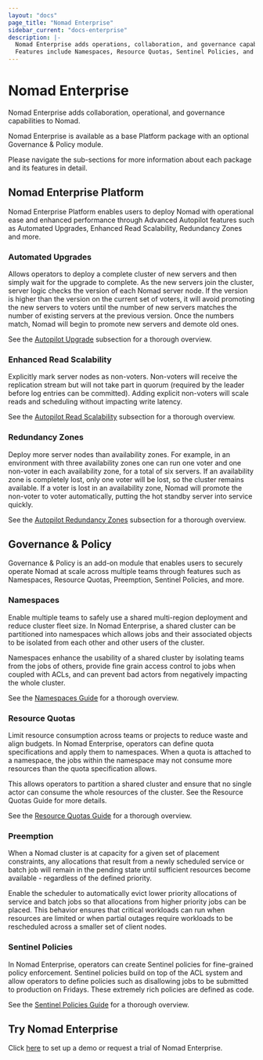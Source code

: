 ```yaml
---
layout: "docs"
page_title: "Nomad Enterprise"
sidebar_current: "docs-enterprise"
description: |-
  Nomad Enterprise adds operations, collaboration, and governance capabilities to Nomad.
  Features include Namespaces, Resource Quotas, Sentinel Policies, and Advanced Autopilot.
---
```


# Nomad Enterprise

Nomad Enterprise adds collaboration, operational, and governance capabilities to Nomad.

Nomad Enterprise is available as a base Platform package with an optional Governance & Policy module.

Please navigate the sub-sections for more information about each package and its features in detail.

## Nomad Enterprise Platform
Nomad Enterprise Platform enables users to deploy Nomad with operational ease and enhanced performance through Advanced Autopilot features such as Automated Upgrades, Enhanced Read Scalability, Redundancy Zones and more.

### Automated Upgrades
Allows operators to deploy a complete cluster of new servers and then simply wait for the upgrade to complete. As the new servers join the cluster, server logic checks the version of each Nomad server node. If the version is higher than the version on the current set of voters, it will avoid promoting the new servers to voters until the number of new servers matches the number of existing servers at the previous version. Once the numbers match, Nomad will begin to promote new servers and demote old ones.

See the [Autopilot Upgrade](https://www.nomadproject.io/guides/operations/autopilot.html#upgrade-migrations) subsection for a thorough overview.

### Enhanced Read Scalability
Explicitly mark server nodes as non-voters. Non-voters will receive the replication stream but will not take part in quorum (required by the leader before log entries can be committed). Adding explicit non-voters will scale reads and scheduling without impacting write latency.

See the [Autopilot Read Scalability](https://www.nomadproject.io/guides/operations/autopilot.html#server-read-and-scheduling-scaling) subsection for a thorough overview.

### Redundancy Zones
Deploy more server nodes than availability zones. For example, in an environment with three availability zones one can run one voter and one non-voter in each availability zone, for a total of six servers. If an availability zone is completely lost, only one voter will be lost, so the cluster remains available. If a voter is lost in an availability zone, Nomad will promote the non-voter to voter automatically, putting the hot standby server into service quickly.

See the [Autopilot Redundancy Zones](https://www.nomadproject.io/guides/operations/autopilot.html#redundancy-zones) subsection for a thorough overview.

## Governance & Policy
Governance & Policy is an add-on module that enables users to securely operate Nomad at scale across multiple teams through features such as Namespaces, Resource Quotas, Preemption, Sentinel Policies, and more.

### Namespaces
Enable multiple teams to safely use a shared multi-region deployment and reduce cluster fleet size.  In Nomad Enterprise, a shared cluster can be partitioned into namespaces which allows jobs and their associated objects to be isolated from each other and other users of the cluster.

Namespaces enhance the usability of a shared cluster by isolating teams from the jobs of others, provide fine grain access control to jobs when coupled with ACLs, and can prevent bad actors from negatively impacting the whole cluster.

See the [Namespaces Guide](https://www.nomadproject.io/docs/enterprise/namespaces/index.html) for a thorough overview.

### Resource Quotas
Limit resource consumption across teams or projects to reduce waste and align budgets.  In Nomad Enterprise, operators can define quota specifications and apply them to namespaces. When a quota is attached to a namespace, the jobs within the namespace may not consume more resources than the quota specification allows.

This allows operators to partition a shared cluster and ensure that no single actor can consume the whole resources of the cluster. See the Resource Quotas Guide for more details.

See the [Resource Quotas Guide](https://www.nomadproject.io/docs/enterprise/quotas/index.html) for a thorough overview.

### Preemption
When a Nomad cluster is at capacity for a given set of placement constraints, any allocations that result from a newly scheduled service or batch job will remain in the pending state until sufficient resources become available - regardless of the defined priority.

Enable the scheduler to automatically evict lower priority allocations of service and batch jobs so that allocations from higher priority jobs can be placed.  This behavior ensures that critical workloads can run when resources are limited or when partial outages require workloads to be rescheduled across a smaller set of client nodes.

### Sentinel Policies
In Nomad Enterprise, operators can create Sentinel policies for fine-grained policy enforcement. Sentinel policies build on top of the ACL system and allow operators to define policies such as disallowing jobs to be submitted to production on Fridays. These extremely rich policies are defined as code.

See the [Sentinel Policies Guide](https://www.nomadproject.io/guides/governance-and-policy/sentinel/sentinel-policy.html) for a thorough overview.

## Try Nomad Enterprise
Click [here](https://www.hashicorp.com/go/nomad-enterprise) to set up a demo or request a trial
of Nomad Enterprise.
